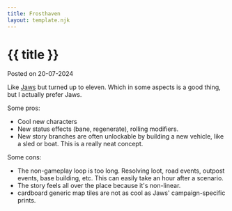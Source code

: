 ```yaml
---
title: Frosthaven
layout: template.njk
---
```


<div class="post-header">
    <h1 class="post-title">{{ title }}</h1>
    <p class="post-metadata">Posted on 20-07-2024</p>
</div>

Like [Jaws](/blog/jaws-of-the-lion) but turned up to eleven. Which in some aspects is a good thing, but I actually prefer Jaws.

Some pros:
- Cool new characters
- New status effects (bane, regenerate), rolling modifiers.
- New story branches are often unlockable by building a new vehicle, like a sled or boat. This is a really neat concept.

Some cons:
- The non-gameplay loop is too long. Resolving loot, road events, outpost events, base building, etc. This can easily take an hour after a scenario.
- The story feels all over the place because it's non-linear.
- cardboard generic map tiles are not as cool as Jaws' campaign-specific prints.
